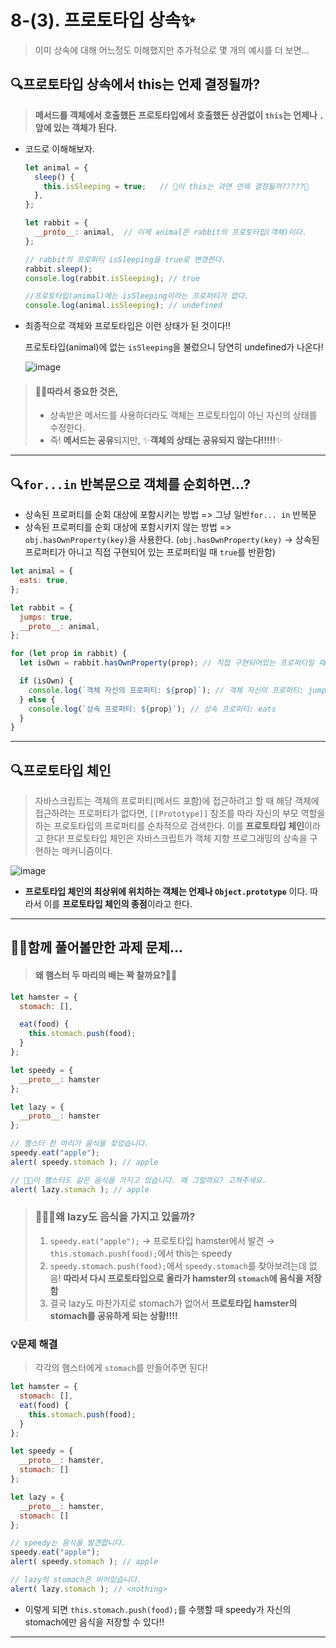# 8-(3). 프로토타입 상속✨

> 이미 상속에 대해 어느정도 이해했지만 추가적으로 몇 개의 예시를 더 보면...



## 🔍프로토타입 상속에서 this는 언제 결정될까?

> **메서드를 객체에서 호출했든 프로토타입에서 호출했든 상관없이 `this`는 언제나 `.` 앞에 있는 객체가 된다.**

- 코드로 이해해보자.

  ```js
  let animal = {
    sleep() {
      this.isSleeping = true;	// 🤔이 this는 과연 언제 결정될까?????🤔
    },
  };
  
  let rabbit = {
    __proto__: animal,	// 이제 animal은 rabbit의 프로토타입(객체)이다.
  };
  
  // rabbit의 프로퍼티 isSleeping을 true로 변경한다.
  rabbit.sleep();
  console.log(rabbit.isSleeping); // true
  
  //프로토타입(animal)에는 isSleeping이라는 프로퍼티가 없다.
  console.log(animal.isSleeping); // undefined 
  ```

- 최종적으로 객체와 프로토타입은 이런 상태가 된 것이다!!

  프로토타입(animal)에 없는 `isSleeping`을 불렀으니 당연히 undefined가 나온다!

    ![image](https://user-images.githubusercontent.com/67737432/127734549-b6c803d6-f8d1-489b-9d54-c7980ce48ad9.png)




> #### 👏🏻따라서 중요한 것은,
>
> - 상속받은 메서드를 사용하더라도 객체는 프로토타입이 아닌 자신의 상태를 수정한다.
> - 즉! **메서드는 공유**되지만, ✨**객체의 상태는 공유되지 않는다!!!!!**✨

---



## 🔍`for...in` 반복문으로 객체를 순회하면...?

- 상속된 프로퍼티를 순회 대상에 포함시키는 방법 => 그냥 일반`for... in` 반복문
- 상속된 프로퍼티를 순회 대상에 포함시키지 않는 방법 =>  `obj.hasOwnProperty(key)`을 사용한다. 
  (`obj.hasOwnProperty(key)` → 상속된 프로퍼티가 아니고 직접 구현되어 있는 프로퍼티일 때 `true`를 반환함)

```js
let animal = {
  eats: true,
};

let rabbit = {
  jumps: true,
  __proto__: animal,
};

for (let prop in rabbit) {
  let isOwn = rabbit.hasOwnProperty(prop); // 직접 구현되어있는 프로퍼티일 때 true 반환

  if (isOwn) {
    console.log(`객체 자신의 프로퍼티: ${prop}`); // 객체 자신의 프로퍼티: jumps
  } else {
    console.log(`상속 프로퍼티: ${prop}`); // 상속 프로퍼티: eats
  }
}
```

---



## 🔍프로토타입 체인

>  자바스크립트는 객체의 프로퍼티(메서드 포함)에 접근하려고 할 때 해당 객체에 접근하려는 프로퍼티가 없다면, `[[Prototype]]` 참조를 따라 자신의 부모 역할을 하는 프로토타입의 프로퍼티를 순차적으로 검색한다.
> 이를 **프로토타입 체인**이라고 한다! 프로토타입 체인은 자바스크립트가 객체 지향 프로그래밍의 상속을 구현하는 메커니즘이다.

![image](https://user-images.githubusercontent.com/67737432/127734567-9621e43a-15d4-426e-a26d-2c64e91612b4.png)

- **프로토타입 체인의 최상위에 위치하는 객체는 언제나 `Object.prototype`** 이다. 따라서 이를 **프로토타입 체인의 종점**이라고 한다.

---



##  ✍🏻함께 풀어볼만한 과제 문제...

> #### 왜 햄스터 두 마리의 배는 꽉 찰까요?🐹🐹

```js
let hamster = {
  stomach: [],

  eat(food) {
    this.stomach.push(food);
  }
};

let speedy = {
  __proto__: hamster
};

let lazy = {
  __proto__: hamster
};

// 햄스터 한 마리가 음식을 찾았습니다.
speedy.eat("apple");
alert( speedy.stomach ); // apple

// 🤯🤯이 햄스터도 같은 음식을 가지고 있습니다. 왜 그럴까요? 고쳐주세요.
alert( lazy.stomach ); // apple
```

> ### 🤷🏻‍♀️왜 lazy도 음식을 가지고 있을까?
>
> 1. `speedy.eat("apple");` → 프로토타입 hamster에서 발견 → `this.stomach.push(food);`에서 this는 speedy
> 2. `speedy.stomach.push(food);`에서 `speedy.stomach`를 찾아보려는데 없음! 
>    **따라서 다시 프로토타입으로 올라가 hamster의 `stomach`에 음식을 저장함**
> 3. 결국 lazy도 마찬가지로 stomach가 없어서 **프로토타입 hamster의 stomach를 공유하게 되는 상황!!!!**
>
> 



### 💡문제 해결

> 각각의 햄스터에게 `stomach`를 만들어주면 된다!

```js
let hamster = {
  stomach: [],
  eat(food) {
    this.stomach.push(food);
  }
};

let speedy = {
  __proto__: hamster,
  stomach: []
};

let lazy = {
  __proto__: hamster,
  stomach: []
};

// speedy는 음식을 발견합니다.
speedy.eat("apple");
alert( speedy.stomach ); // apple

// lazy의 stomach은 비어있습니다.
alert( lazy.stomach ); // <nothing>
```
- 이렇게 되면 `this.stomach.push(food);`를 수행할 때 speedy가 자신의 stomach에만 음식을 저장할 수 있다!!

---

